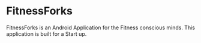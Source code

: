 # FitnessForks

FitnessForks is an Android Application for the Fitness conscious minds. This application is built for a Start up.
